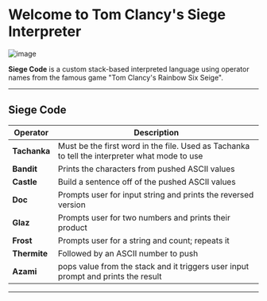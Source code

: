 #  Welcome to Tom Clancy's Siege Interpreter 

![image](https://github.com/user-attachments/assets/36fc7e8c-9abd-4694-a932-efb74b301a25)

**Siege Code** is a custom stack-based interpreted language using operator names from the famous game "Tom Clancy's Rainbow Six Seige". 

---



## Siege Code

| Operator     | Description                                      |
|--------------|--------------------------------------------------|
| **Tachanka** | Must be the first word in the file. Used as Tachanka <mode>  to tell the interpreter what mode to use |
| **Bandit**   | Prints the characters from pushed ASCII values         |
| **Castle**   | Build a sentence off of the pushed ASCII values        |
| **Doc**      | Prompts user for input string and prints the reversed version |
| **Glaz**     | Prompts user for two numbers and prints their product |
| **Frost**    | Prompts user for a string and count; repeats it  |
| **Thermite** | Followed by an ASCII number to push |
| **Azami**    | pops value from the stack and it triggers user input prompt and prints the result |

---
